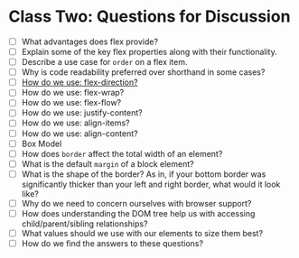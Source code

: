 # Class Two: Questions for Discussion

- [ ] What advantages does flex provide?
- [ ] Explain some of the key flex properties along with their functionality.
- [ ] Describe a use case for `order` on a flex item.
- [ ] Why is code readability preferred over shorthand in some cases?
- [ ] [How do we use: flex-direction?](https://www.w3schools.com/css/css3_flexbox.asp)
- [ ] How do we use: flex-wrap?
- [ ] How do we use: flex-flow?
- [ ] How do we use: justify-content?
- [ ] How do we use: align-items?
- [ ] How do we use: align-content?
- [ ] Box Model
- [ ] How does `border` affect the total width of an element?
- [ ] What is the default `margin` of a block element?
- [ ] What is the shape of the border? As in, if your bottom border was significantly thicker than your left and right border, what would it look like?
- [ ] Why do we need to concern ourselves with browser support?
- [ ] How does understanding the DOM tree help us with accessing child/parent/sibling relationships?
- [ ] What values should we use with our elements to size them best?
- [ ] How do we find the answers to these questions?